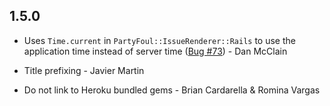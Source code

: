 ## 1.5.0

 * Uses `Time.current` in `PartyFoul::IssueRenderer::Rails` to use the
   application time instead of server time
   ([Bug #73](https://github.com/dockyard/party_foul/issues/73)) - Dan McClain

 * Title prefixing - Javier Martin
 * Do not link to Heroku bundled gems - Brian Cardarella & Romina Vargas

